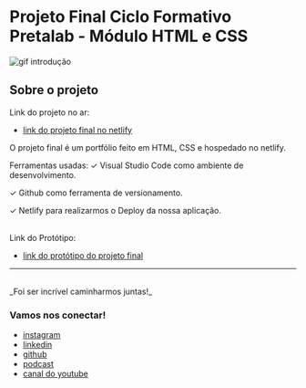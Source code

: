 # Projeto Final Ciclo Formativo Pretalab - Módulo HTML e CSS

![gif introdução](https://media.giphy.com/media/968taxwNaAXqZASdcn/giphy.gif)

## Sobre o projeto
Link do projeto no ar:

- [link do projeto final no netlify](https://www.figma.com/file/dykEV9jRKyK7K83CQ74zfP/Portfolio-Ciclo-Formativo-II---M%C3%B3dulo-I?node-id=0%3A1)

O projeto final é um portfólio feito em HTML, CSS e hospedado no netlify.

Ferramentas usadas:
✓		Visual Studio Code como ambiente de desenvolvimento.

✓		Github como ferramenta de versionamento.

✓		Netlify para realizarmos o Deploy da nossa aplicação.

<br>
Link do Protótipo:

- [link do protótipo do projeto final](https://www.figma.com/file/dykEV9jRKyK7K83CQ74zfP/Portfolio-Ciclo-Formativo-II---M%C3%B3dulo-I?node-id=0%3A1)

---
<br>
_Foi ser incrível caminharmos juntas!_
<br>

### Vamos nos conectar!

- [instagram](https://www.instagram.com/simara_conceicao)
- [linkedin](https://www.linkedin.com/in/simaraconceicao)
- [github](https://github.com/simaraconceicao)
- [podcast](https://open.spotify.com/show/59vCz4TY6tPHXW26qJknh3?si=f6562e559cb44560)
- [canal do youtube](https://www.youtube.com/@queroserdev)

<br>
